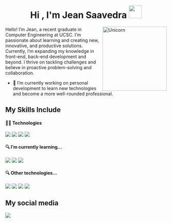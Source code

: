 <h1 align="center"><b>Hi , I'm Jean Saavedra </b><img src="https://media.giphy.com/media/26Ff6Rb8bUavLBHeA/giphy.gif" width="40"></h1>

<img align="right" width="200px" alt="Unicorn" src="https://i.giphy.com/media/v1.Y2lkPTc5MGI3NjExb3EwODl2eHI3ZW9uejhhc2V0aXp4Y25rZGNvOWNzMWljNjliczRwbSZlcD12MV9pbnRlcm5hbF9naWZfYnlfaWQmY3Q9cw/mAZf4H4Pi0wwlj3ZAw/giphy.gif" />

Hello! I’m Jean, a recent graduate in Computer Engineering at UCSC. I’m passionate about learning and creating new, innovative, and productive solutions. Currently, I’m expanding my knowledge in front-end, back-end development and beyond.
I thrive on tackling challenges and believe in proactive problem-solving and collaboration.

- 🔭 I’m currently working on personal development to learn new technologies and become a more well-rounded professional.

## My Skills Include
<h4>👨‍💻 Technologies</h4>
<span> 
  <img src="https://img.shields.io/badge/Laravel-FF2D20?style=for-the-badge&logo=laravel&logoColor=white">
  <img src="https://img.shields.io/badge/CSS3-1572B6?style=for-the-badge&logo=css3&logoColor=white">
  <img src="https://img.shields.io/badge/JavaScript-F7DF1E?style=for-the-badge&logo=javascript&logoColor=black">
  <img src="https://img.shields.io/badge/Bootstrap-7952B3?style=for-the-badge&logo=bootstrap&logoColor=white">
</span>

<h4>🔍 I’m currently learning...</h4>
<span> 
<img src="https://img.shields.io/badge/React-61DAFB?style=for-the-badge&logo=react&logoColor=black">
  <img src="https://img.shields.io/badge/Node.js-339933?style=for-the-badge&logo=node.js&logoColor=white">
  <img src="https://img.shields.io/badge/Tailwind_CSS-38B2AC?style=for-the-badge&logo=tailwindcss&logoColor=white">
</span>

<h4>🔍 Other technologies...</h4>
<span> 
  <img src="https://img.shields.io/badge/Git-F05032?style=for-the-badge&logo=git&logoColor=white">
  <img src="https://img.shields.io/badge/MySQL-00000F?style=for-the-badge&logo=mysql&logoColor=white">
  <img src="https://img.shields.io/badge/Scrum-6DB33F?style=for-the-badge&logo=Scrum&logoColor=white">
  <img src="https://img.shields.io/badge/phpMyAdmin-6C78AF?style=for-the-badge&logo=phpmyadmin&logoColor=white">
</span>

## My social media
<a href="https://www.linkedin.com/in/jean-carlos-saavedra-ya%C3%B1ez-268b69328/">
    <img src="https://img.shields.io/badge/LinkedIn-0A66C2?style=for-the-badge&logo=linkedin&logoColor=white">
</a>
